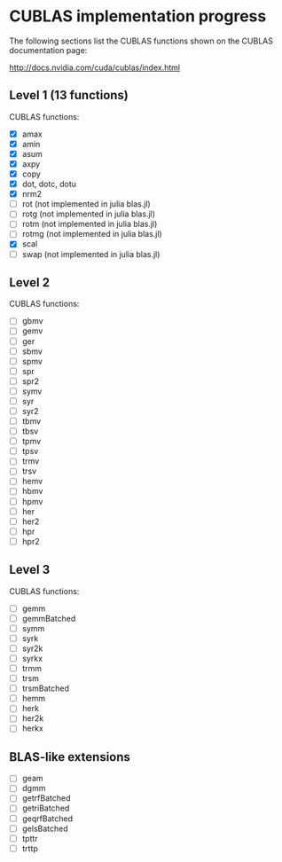 # CUBLAS implementation progress

The following sections list the CUBLAS functions shown on the CUBLAS
documentation page:

http://docs.nvidia.com/cuda/cublas/index.html

## Level 1 (13 functions)

CUBLAS functions:

* [x] amax
* [x] amin
* [x] asum
* [x] axpy
* [x] copy
* [x] dot, dotc, dotu
* [x] nrm2
* [ ] rot (not implemented in julia blas.jl)
* [ ] rotg (not implemented in julia blas.jl)
* [ ] rotm (not implemented in julia blas.jl)
* [ ] rotmg (not implemented in julia blas.jl)
* [x] scal
* [ ] swap (not implemented in julia blas.jl)

## Level 2

CUBLAS functions:

* [ ] gbmv
* [ ] gemv
* [ ] ger
* [ ] sbmv
* [ ] spmv
* [ ] spr
* [ ] spr2
* [ ] symv
* [ ] syr
* [ ] syr2
* [ ] tbmv
* [ ] tbsv
* [ ] tpmv
* [ ] tpsv
* [ ] trmv
* [ ] trsv
* [ ] hemv
* [ ] hbmv
* [ ] hpmv
* [ ] her
* [ ] her2
* [ ] hpr
* [ ] hpr2

## Level 3

CUBLAS functions:

* [ ] gemm
* [ ] gemmBatched
* [ ] symm
* [ ] syrk
* [ ] syr2k
* [ ] syrkx
* [ ] trmm
* [ ] trsm
* [ ] trsmBatched
* [ ] hemm
* [ ] herk
* [ ] her2k
* [ ] herkx

## BLAS-like extensions

* [ ] geam
* [ ] dgmm
* [ ] getrfBatched
* [ ] getriBatched
* [ ] geqrfBatched
* [ ] gelsBatched
* [ ] tpttr
* [ ] trttp
